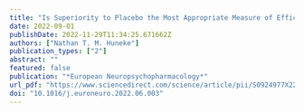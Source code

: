 ```yaml
---
title: "Is Superiority to Placebo the Most Appropriate Measure of Efficacy in Trials of Novel Psychotropic Medications?"
date: 2022-09-01
publishDate: 2022-11-29T11:34:25.671662Z
authors: ["Nathan T. M. Huneke"]
publication_types: ["2"]
abstract: ""
featured: false
publication: "*European Neuropsychopharmacology*"
url_pdf: "https://www.sciencedirect.com/science/article/pii/S0924977X22002176"
doi: "10.1016/j.euroneuro.2022.06.003"
---
```


